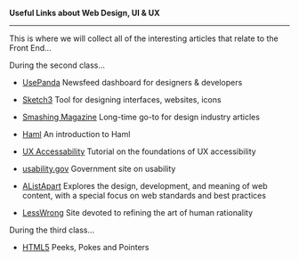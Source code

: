 **Useful Links about Web Design, UI & UX**

-----------

This is where we will collect all of the interesting articles that relate to the Front End...

During the second class...

- [UsePanda](https://usepanda.com/)  Newsfeed dashboard for designers​ & developers​

- [Sketch3](http://www.bohemiancoding.com/sketch)  Tool for designing interfaces, websites, icons

- [Smashing Magazine](https://www.smashingmagazine.com)  Long-time go-to for design industry articles

- [Haml](https://www.codeschool.com/screencasts/intro-to-haml)  An introduction to Haml

- [UX Accessability](http://www.lynda.com/Web-Accessibility-tutorials/Foundations-UX-Accessibility/156957-2.html)  Tutorial on the foundations of UX accessibility

- [usability.gov](http://www.usability.gov/)  Government site on usability

- [AListApart](http://alistapart.com/)  Explores the design, development, and meaning of web content, with a special focus on web standards and best practices

- [LessWrong](http://lesswrong.com/)  Site devoted to refining the art of human rationality

During the third class...

- [HTML5](http://diveintohtml5.info/peeks-pokes-and-pointers.html)  Peeks, Pokes and Pointers​
